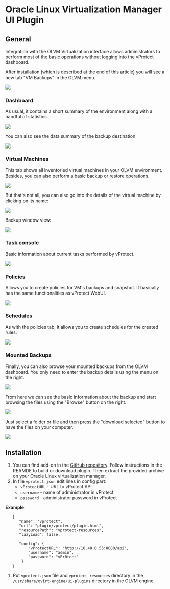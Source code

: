 # Oracle Linux Virtualization Manager UI Plugin



## General

Integration with the OLVM Virtualization interface allows administrators to perform most of the basic operations without logging into the vProtect dashboard.

After installation \(which is described at the end of this article\) you will see a new tab "VM Backups" in the OLVM menu.

![](../../.gitbook/assets/integration-plugins-olvm-menu.jpg)

### Dashboard

As usual, it contains a short summary of the environment along with a handful of statistics.

![](../../.gitbook/assets/integration-plugins-olvm-dashboard.jpg)

You can also see the data summary of the backup destination

![](../../.gitbook/assets/integration-plugins-rhv-dashboard-backup-destination.jpg)

### Virtual Machines

This tab shows all inventoried virtual machines in your OLVM environment. Besides, you can also perform a basic backup or restore operations.

![](../../.gitbook/assets/integration-plugins-rhv-virtual-machines%20%282%29.jpg)

But that's not all, you can also go into the details of the virtual machine by clicking on its name:

![](../../.gitbook/assets/integration-plugins-rhv-virtual-machines-details%20%281%29.jpg)

Backup window view:

![](../../.gitbook/assets/integration-plugins-rhv-virtual-machines-backup%20%281%29.jpg)

### Task console

Basic information about current tasks performed by vProtect.

![](../../.gitbook/assets/integration-plugins-rhv-task-console%20%282%29.jpg)

### Policies

Allows you to create policies for VM's backups and snapshot. It basically has the same functionalities as vProtect WebUI.

![](../../.gitbook/assets/integration-plugins-rhv-policies%20%282%29.jpg)

### Schedules

As with the policies tab, it allows you to create schedules for the created rules.

![](../../.gitbook/assets/integration-plugins-rhv-schedules%20%281%29.jpg)

### Mounted Backups

Finally, you can also browse your mounted backups from the OLVM dashboard. You only need to enter the backup details using the menu on the right.

![](../../.gitbook/assets/integration-plugins-rhv-mounted-backups%20%282%29.jpg)

From here we can see the basic information about the backup and start browsing the files using the "Browse" button on the right.

![](../../.gitbook/assets/integration-plugins-rhv-mounted-backups-details.jpg)

Just select a folder or file and then press the "download selected" button to have the files on your computer.

![](../../.gitbook/assets/integration-plugins-rhv-mounted-backups-details-browse%20%282%29.jpg)

## Installation

1. You can find add-on in the [GitHub repository](https://github.com/Storware/ovirt-engine-ui-vprotect-extensions). Follow instructions in the REAMDE to build or download plugin. Then extract the provided archive on your Oracle Linux virtualization manager.
2. In file `vprotect.json` edit lines in config part:
   * `vProtectURL` - URL to vProtect API
   * `username` - name of administrator in vProtect
   * `password` - administrator password in vProtect

**Example**:

```text
   {
      "name": "vprotect",
      "url": "plugin/vprotect/plugin.html",
      "resourcePath": "vprotect-resources",
      "lazyLoad": false,

      "config": {
          "vProtectURL": "http://10.40.0.55:8080/api",
          "username": "admin",
          "password": "vPr0tect"
       }
   }
```

1. Put `vprotect.json` file and `vprotect-resources` directory in the `/usr/share/ovirt-engine/ui-plugins` directory in the OLVM engine.

